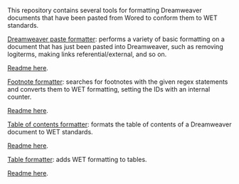 This repository contains several tools for formatting Dreamweaver documents that have been pasted from Wored to conform them to WET standards.

[Dreamweaver paste formatter](dreamweaver_paste_formatter/dw_paste_format.html): performs a variety of basic formatting on a document that has just been pasted into Dreamweaver, such as removing logiterms, making links referential/external, and so on.

[Readme here](https://commwebteam.github.io/gen_dw_format/dreamweaver_paste_formatter/).

[Footnote formatter](footnote_formatter/footnote_gen.html): searches for footnotes with the given regex statements and converts them to WET formatting, setting the IDs with an internal counter.

[Readme here](https://commwebteam.github.io/gen_dw_format/footnote_formatter/).

[Table of contents formatter](table_of_contents_formatter/toc_format.html): formats the table of contents of a Dreamweaver document to WET standards.

[Readme here](https://commwebteam.github.io/gen_dw_format/table_of_contents_formatter/).

[Table formatter](table_formatter/table_formatter.html): adds WET formatting to tables.

[Readme here](https://commwebteam.github.io/gen_dw_format/table_formatter/).
